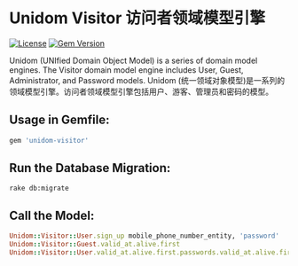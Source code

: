 # Unidom Visitor 访问者领域模型引擎

[![License](https://img.shields.io/badge/license-MIT-green.svg)](http://opensource.org/licenses/MIT)
[![Gem Version](https://badge.fury.io/rb/unidom-visitor.svg)](https://badge.fury.io/rb/unidom-visitor)

Unidom (UNIfied Domain Object Model) is a series of domain model engines. The Visitor domain model engine includes User, Guest, Administrator, and Password models.
Unidom (统一领域对象模型)是一系列的领域模型引擎。访问者领域模型引擎包括用户、游客、管理员和密码的模型。

## Usage in Gemfile:
```ruby
gem 'unidom-visitor'
```

## Run the Database Migration:
```shell
rake db:migrate
```

## Call the Model:
```ruby
Unidom::Visitor::User.sign_up mobile_phone_number_entity, 'password'
Unidom::Visitor::Guest.valid_at.alive.first
Unidom::Visitor::User.valid_at.alive.first.passwords.valid_at.alive.first.merge(Unidom::Visitor::Authenticating.valid_at.alive).first
```
